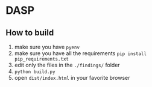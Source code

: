 # DASP

## How to build

1. make sure you have `pyenv`
1. make sure you have all the requirements `pip install pip_requirements.txt`
1. edit only the files in the `./findings/` folder
1. `python build.py`
1. open `dist/index.html` in your favorite browser
